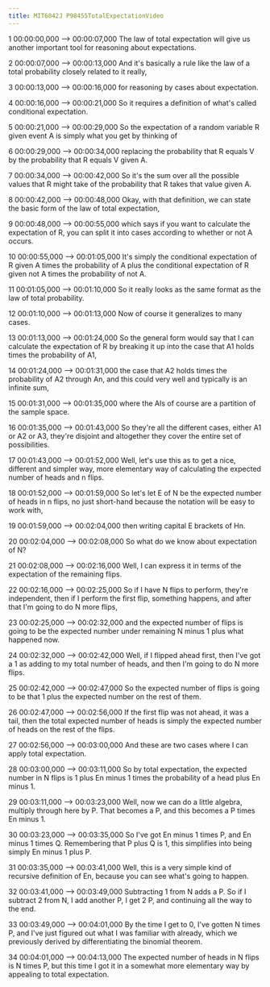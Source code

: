 ```yaml
---
title: MIT6042J P98455TotalExpectationVideo
---
```


1
00:00:00,000 --> 00:00:07,000
The law of total expectation will give us another important tool for reasoning about expectations.

2
00:00:07,000 --> 00:00:13,000
And it's basically a rule like the law of a total probability closely related to it really,

3
00:00:13,000 --> 00:00:16,000
for reasoning by cases about expectation.

4
00:00:16,000 --> 00:00:21,000
So it requires a definition of what's called conditional expectation.

5
00:00:21,000 --> 00:00:29,000
So the expectation of a random variable R given event A is simply what you get by thinking of

6
00:00:29,000 --> 00:00:34,000
replacing the probability that R equals V by the probability that R equals V given A.

7
00:00:34,000 --> 00:00:42,000
So it's the sum over all the possible values that R might take of the probability that R takes that value given A.

8
00:00:42,000 --> 00:00:48,000
Okay, with that definition, we can state the basic form of the law of total expectation,

9
00:00:48,000 --> 00:00:55,000
which says if you want to calculate the expectation of R, you can split it into cases according to whether or not A occurs.

10
00:00:55,000 --> 00:01:05,000
It's simply the conditional expectation of R given A times the probability of A plus the conditional expectation of R given not A times the probability of not A.

11
00:01:05,000 --> 00:01:10,000
So it really looks as the same format as the law of total probability.

12
00:01:10,000 --> 00:01:13,000
Now of course it generalizes to many cases.

13
00:01:13,000 --> 00:01:24,000
So the general form would say that I can calculate the expectation of R by breaking it up into the case that A1 holds times the probability of A1,

14
00:01:24,000 --> 00:01:31,000
the case that A2 holds times the probability of A2 through An, and this could very well and typically is an infinite sum,

15
00:01:31,000 --> 00:01:35,000
where the AIs of course are a partition of the sample space.

16
00:01:35,000 --> 00:01:43,000
So they're all the different cases, either A1 or A2 or A3, they're disjoint and altogether they cover the entire set of possibilities.

17
00:01:43,000 --> 00:01:52,000
Well, let's use this as to get a nice, different and simpler way, more elementary way of calculating the expected number of heads and n flips.

18
00:01:52,000 --> 00:01:59,000
So let's let E of N be the expected number of heads in n flips, no just short-hand because the notation will be easy to work with,

19
00:01:59,000 --> 00:02:04,000
then writing capital E brackets of Hn.

20
00:02:04,000 --> 00:02:08,000
So what do we know about expectation of N?

21
00:02:08,000 --> 00:02:16,000
Well, I can express it in terms of the expectation of the remaining flips.

22
00:02:16,000 --> 00:02:25,000
So if I have N flips to perform, they're independent, then if I perform the first flip, something happens, and after that I'm going to do N more flips,

23
00:02:25,000 --> 00:02:32,000
and the expected number of flips is going to be the expected number under remaining N minus 1 plus what happened now.

24
00:02:32,000 --> 00:02:42,000
Well, if I flipped ahead first, then I've got a 1 as adding to my total number of heads, and then I'm going to do N more flips.

25
00:02:42,000 --> 00:02:47,000
So the expected number of flips is going to be that 1 plus the expected number on the rest of them.

26
00:02:47,000 --> 00:02:56,000
If the first flip was not ahead, it was a tail, then the total expected number of heads is simply the expected number of heads on the rest of the flips.

27
00:02:56,000 --> 00:03:00,000
And these are two cases where I can apply total expectation.

28
00:03:00,000 --> 00:03:11,000
So by total expectation, the expected number in N flips is 1 plus En minus 1 times the probability of a head plus En minus 1.

29
00:03:11,000 --> 00:03:23,000
Well, now we can do a little algebra, multiply through here by P. That becomes a P, and this becomes a P times En minus 1.

30
00:03:23,000 --> 00:03:35,000
So I've got En minus 1 times P, and En minus 1 times Q. Remembering that P plus Q is 1, this simplifies into being simply En minus 1 plus P.

31
00:03:35,000 --> 00:03:41,000
Well, this is a very simple kind of recursive definition of En, because you can see what's going to happen.

32
00:03:41,000 --> 00:03:49,000
Subtracting 1 from N adds a P. So if I subtract 2 from N, I add another P, I get 2 P, and continuing all the way to the end.

33
00:03:49,000 --> 00:04:01,000
By the time I get to 0, I've gotten N times P, and I've just figured out what I was familiar with already, which we previously derived by differentiating the binomial theorem.

34
00:04:01,000 --> 00:04:13,000
The expected number of heads in N flips is N times P, but this time I got it in a somewhat more elementary way by appealing to total expectation.

